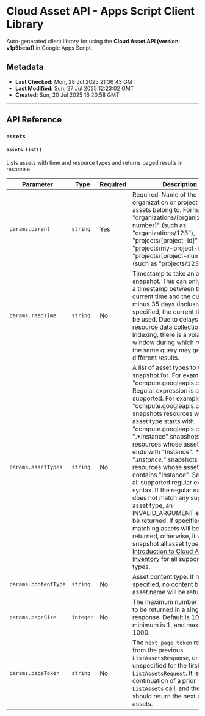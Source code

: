 # Cloud Asset API - Apps Script Client Library

Auto-generated client library for using the **Cloud Asset API (version: v1p5beta1)** in Google Apps Script.

## Metadata

- **Last Checked:** Mon, 28 Jul 2025 21:36:43 GMT
- **Last Modified:** Sun, 27 Jul 2025 12:23:02 GMT
- **Created:** Sun, 20 Jul 2025 16:20:58 GMT



---

## API Reference

### `assets`

#### `assets.list()`

Lists assets with time and resource types and returns paged results in response.

| Parameter | Type | Required | Description |
|---|---|---|---|
| `params.parent` | `string` | Yes | Required. Name of the organization or project the assets belong to. Format: "organizations/[organization-number]" (such as "organizations/123"), "projects/[project-id]" (such as "projects/my-project-id"), or "projects/[project-number]" (such as "projects/12345"). |
| `params.readTime` | `string` | No | Timestamp to take an asset snapshot. This can only be set to a timestamp between the current time and the current time minus 35 days (inclusive). If not specified, the current time will be used. Due to delays in resource data collection and indexing, there is a volatile window during which running the same query may get different results. |
| `params.assetTypes` | `string` | No | A list of asset types to take a snapshot for. For example: "compute.googleapis.com/Disk". Regular expression is also supported. For example: * "compute.googleapis.com.*" snapshots resources whose asset type starts with "compute.googleapis.com". * ".*Instance" snapshots resources whose asset type ends with "Instance". * ".*Instance.*" snapshots resources whose asset type contains "Instance". See [RE2](https://github.com/google/re2/wiki/Syntax) for all supported regular expression syntax. If the regular expression does not match any supported asset type, an INVALID_ARGUMENT error will be returned. If specified, only matching assets will be returned, otherwise, it will snapshot all asset types. See [Introduction to Cloud Asset Inventory](https://cloud.google.com/asset-inventory/docs/overview) for all supported asset types. |
| `params.contentType` | `string` | No | Asset content type. If not specified, no content but the asset name will be returned. |
| `params.pageSize` | `integer` | No | The maximum number of assets to be returned in a single response. Default is 100, minimum is 1, and maximum is 1000. |
| `params.pageToken` | `string` | No | The `next_page_token` returned from the previous `ListAssetsResponse`, or unspecified for the first `ListAssetsRequest`. It is a continuation of a prior `ListAssets` call, and the API should return the next page of assets. |